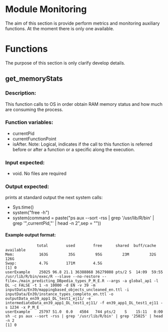 # Module Monitoring

The aim of this section is provide perform metrics and monitoring auxiliary functions. At the moment there is only one available.

# Functions
The purpose of this section is only clarify develop details.

## get_memoryStats 
### Description:
This function calls to OS in order obtain RAM memory status and how much are consuming the process.
### Function variables:
* currentPid
* currentFunctionPoint
* isAfter. Note: Logical, indicates if the call to this function is referred before or after a function or a specific along the execution.
### Input expected:
* void. No files are required
### Output expected:
prints at standard output the next system calls:
* Sys.time()
* system("free -h")
* system(command =  paste("ps aux --sort -rss | grep '/usr/lib/R/bin' | grep '",currentPid,"' | head -n 2",sep = ""))
#### Example output format:
``` [1]    2018-05-08 15:11:19 current memory consuming before modeling approach 1 global:
              total        used        free      shared  buff/cache   available
Mem:           163G         35G         95G         23M         32G        126G
Swap:          4.7G        171M        4.5G
[1] 0
userExample    25025 96.8 21.1 36388868 36279808 pts/2 S  14:09  59:55 /usr/lib/R/bin/exec/R --slave --no-restore --file=./main_predicting_DBpedia_types_P_M_E.R --args -a global_ap1 -l DL -c FALSE -t 1 -n 10000 -d EN -v 39 -m inputData/En39/mappingbased_objects_uncleaned_en.ttl -i inputData/En39/instance_types_completo_en.ttl -o outputData_en39_app1_DL_test1_ej11/ -e intermediateData_en39_app1_DL_test1_ej11/ -f en39_app1_DL_test1_ej11 -s 1234 -x P_M_E
userExample    25797 51.0  0.0   4504   744 pts/2    S    15:11   0:00 sh -c ps aux --sort -rss | grep '/usr/lib/R/bin' | grep '25025' | head -n 2
[1] 0
```

